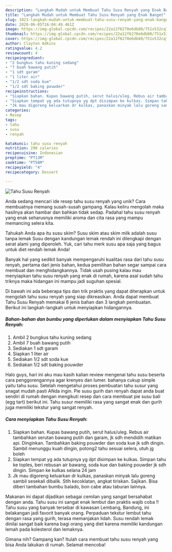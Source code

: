 ```yaml
---
description: "Langkah Mudah untuk Membuat Tahu Susu Renyah yang Enak Banget"
title: "Langkah Mudah untuk Membuat Tahu Susu Renyah yang Enak Banget"
slug: 1023-langkah-mudah-untuk-membuat-tahu-susu-renyah-yang-enak-banget
date: 2020-06-05T16:04:49.461Z
image: https://img-global.cpcdn.com/recipes/22a12f6278e6db80/751x532cq70/tahu-susu-renyah-foto-resep-utama.jpg
thumbnail: https://img-global.cpcdn.com/recipes/22a12f6278e6db80/751x532cq70/tahu-susu-renyah-foto-resep-utama.jpg
cover: https://img-global.cpcdn.com/recipes/22a12f6278e6db80/751x532cq70/tahu-susu-renyah-foto-resep-utama.jpg
author: Clayton Adkins
ratingvalue: 4.2
reviewcount: 4
recipeingredient:
- "2 bungkus tahu kuning sedang"
- "7 buah bawang putih"
- "1 sdt garam"
- "1 liter air"
- "1/2 sdt soda kue"
- "1/2 sdt baking pouwder"
recipeinstructions:
- "Siapkan bahan. Kupas bawang putih, serut halus/uleg. Rebus air tambahkan serutan bawang putih dan garam, jk sdh mendidih matikan api. Dinginkan. Tambahkan baking pouwder dan soda kue jk sdh dingin. Sambil menunggu kuah dingin, potong2 tahu sesuai selera, utuh jg boleh"
- "Siapkan tempat yg ada tutupnya yg dpt disimpan ke kulkas. Simpan tahu ke toples, beri rebusan air bawang, soda kue dan baking pouwder jk sdh dingin. Simpan ke kulkas selana 24 jam"
- "Jk mau digoreng keluarkan dr kulkas, panaskan minyak lalu goreng sambil sesekali dibalik. Stlh kecoklatan, angkat tiriskan. Sajikan. Bisa diberi tambahan bumbu balado, bon cabe atau taburan lainnya."
categories:
- Resep
tags:
- tahu
- susu
- renyah

katakunci: tahu susu renyah 
nutrition: 290 calories
recipecuisine: Indonesian
preptime: "PT13M"
cooktime: "PT58M"
recipeyield: "4"
recipecategory: Dessert

---
```



![Tahu Susu Renyah](https://img-global.cpcdn.com/recipes/22a12f6278e6db80/751x532cq70/tahu-susu-renyah-foto-resep-utama.jpg)

Anda sedang mencari ide resep tahu susu renyah yang unik? Cara membuatnya memang susah-susah gampang. Kalau keliru mengolah maka hasilnya akan hambar dan bahkan tidak sedap. Padahal tahu susu renyah yang enak seharusnya memiliki aroma dan cita rasa yang mampu memancing selera kita.

Tahukah Anda apa itu susu skim? Susu skim atau skim milk adalah susu tanpa lemak Susu dengan kandungan lemak rendah ini dilengkapi dengan serat alami yang diperoleh. Yuk, cari tahu merk susu apa saja yang bagus untuk diet rendah lemak Anda!

Banyak hal yang sedikit banyak mempengaruhi kualitas rasa dari tahu susu renyah, pertama dari jenis bahan, kedua pemilihan bahan segar sampai cara membuat dan menghidangkannya. Tidak usah pusing kalau mau menyiapkan tahu susu renyah yang enak di rumah, karena asal sudah tahu triknya maka hidangan ini mampu jadi suguhan spesial.


Di bawah ini ada beberapa tips dan trik praktis yang dapat diterapkan untuk mengolah tahu susu renyah yang siap dikreasikan. Anda dapat membuat Tahu Susu Renyah memakai 6 jenis bahan dan 3 langkah pembuatan. Berikut ini langkah-langkah untuk menyiapkan hidangannya.

<!--inarticleads1-->

##### Bahan-bahan dan bumbu yang diperlukan dalam menyiapkan Tahu Susu Renyah:

1. Ambil 2 bungkus tahu kuning sedang
1. Ambil 7 buah bawang putih
1. Sediakan 1 sdt garam
1. Siapkan 1 liter air
1. Sediakan 1/2 sdt soda kue
1. Sediakan 1/2 sdt baking pouwder


Halo guys, hari ini aku mau kasih kalian review mengenai tahu susu beserta cara penggorengannya agar krenyes dan lumer. bahanya cukup simple yaitu tahu susu. Setelah mengetahui proses pembuatan tahu susur yang snagat mudah pasti ANda ingin. Pie susu gurih dan renyah dapat anda buat sendiri di rumah dengan mengikuti resep dan cara membuat pie susu bali (egg tart) berikut ini. Tahu susur memiliki rasa yang sangat enak dan gurih juga memiliki tekstur yang sangat renyah. 

<!--inarticleads2-->

##### Cara menyiapkan Tahu Susu Renyah:

1. Siapkan bahan. Kupas bawang putih, serut halus/uleg. Rebus air tambahkan serutan bawang putih dan garam, jk sdh mendidih matikan api. Dinginkan. Tambahkan baking pouwder dan soda kue jk sdh dingin. Sambil menunggu kuah dingin, potong2 tahu sesuai selera, utuh jg boleh
1. Siapkan tempat yg ada tutupnya yg dpt disimpan ke kulkas. Simpan tahu ke toples, beri rebusan air bawang, soda kue dan baking pouwder jk sdh dingin. Simpan ke kulkas selana 24 jam
1. Jk mau digoreng keluarkan dr kulkas, panaskan minyak lalu goreng sambil sesekali dibalik. Stlh kecoklatan, angkat tiriskan. Sajikan. Bisa diberi tambahan bumbu balado, bon cabe atau taburan lainnya.


Makanan ini dapat dijadikan sebagai cemilan yang sangat bersahabat dengan anda. Tahu susu ini sangat enak lembut dan praktis wajib coba !! Tahu susu yang banyak tersebar di kawasan Lembang, Bandung, ini belakangan jadi favorit banyak orang. Perpaduan tekstur lembut tahu dengan rasa yang gurih, terasa memanjakan lidah. Susu rendah lemak dinilai sangat baik karena bagi orang yang diet karena memiliki kandungan lemah pada kolesterol dan lemaknya. 

Gimana nih? Gampang kan? Itulah cara membuat tahu susu renyah yang bisa Anda lakukan di rumah. Selamat mencoba!
